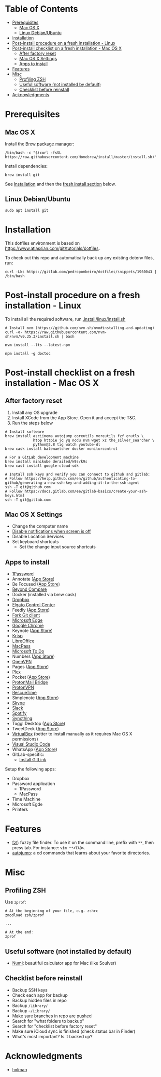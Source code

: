 <!-- START doctoc generated TOC please keep comment here to allow auto update -->
<!-- DON'T EDIT THIS SECTION, INSTEAD RE-RUN doctoc TO UPDATE -->
# Table of Contents

- [Prerequisites](#prerequisites)
  - [Mac OS X](#mac-os-x)
  - [Linux Debian/Ubuntu](#linux-debianubuntu)
- [Installation](#installation)
- [Post-install procedure on a fresh installation - Linux](#post-install-procedure-on-a-fresh-installation---linux)
- [Post-install checklist on a fresh installation - Mac OS X](#post-install-checklist-on-a-fresh-installation---mac-os-x)
  - [After factory reset](#after-factory-reset)
  - [Mac OS X Settings](#mac-os-x-settings)
  - [Apps to install](#apps-to-install)
- [Features](#features)
- [Misc](#misc)
  - [Profiling ZSH](#profiling-zsh)
  - [Useful software (not installed by default)](#useful-software-not-installed-by-default)
  - [Checklist before reinstall](#checklist-before-reinstall)
- [Acknowledgments](#acknowledgments)

<!-- END doctoc generated TOC please keep comment here to allow auto update -->

# Prerequisites

## Mac OS X

Install the [Brew package manager](https://brew.sh/):

```shell
/bin/bash -c "$(curl -fsSL https://raw.githubusercontent.com/Homebrew/install/master/install.sh)"
```

Install dependencies:

```shell
brew install git
```

See [Installation](#Installation) and then the [fresh install section](#post-install-checklist-on-a-fresh-installation---mac-os-x) below.

## Linux Debian/Ubuntu

```shell
sudo apt install git
```

# Installation

This dotfiles environment is based on https://www.atlassian.com/git/tutorials/dotfiles.

To check out this repo and automatically back up any existing dotenv files, run:

```shell
curl -Lks https://gitlab.com/pedropombeiro/dotfiles/snippets/1960043 | /bin/bash
```

# Post-install procedure on a fresh installation - Linux

To install all the required software, run [.install/linux/install.sh](./.install/linux/install.sh)

```shell
# Install nvm (https://github.com/nvm-sh/nvm#installing-and-updating)
curl -o- https://raw.githubusercontent.com/nvm-sh/nvm/v0.35.3/install.sh | bash

nvm install --lts --latest-npm

npm install -g doctoc
```

# Post-install checklist on a fresh installation - Mac OS X

## After factory reset

1. Install any OS upgrade
1. Install XCode from the App Store. Open it and accept the T&C.
1. Run the steps below

```shell
# Install software
brew install asciinema autojump coreutils moreutils fzf gnutls \
             htop httpie jq yq ncdu nvm wget xz the_silver_searcher \
             python@3.8 tig watch youtube-dl
brew cask install balenaetcher docker monitorcontrol

# For a GitLab development machine
brew install minikube derailed/k9s/k9s
brew cast install google-cloud-sdk

# Install ssh keys and verify you can connect to github and gitlab:
# Follow https://help.github.com/en/github/authenticating-to-github/generating-a-new-ssh-key-and-adding-it-to-the-ssh-agent
ssh -T git@github.com
# Follow https://docs.gitlab.com/ee/gitlab-basics/create-your-ssh-keys.html
ssh -T git@gitlab.com
```

## Mac OS X Settings

- Change the computer name
- [Disable notifications when screen is off](https://www.jeffgeerling.com/blog/2016/external-display-waking-disable-notifications-when-your-screen)
- Disable Location Services
- Set keyboard shortcuts
  - Set the change input source shortcuts

## Apps to install

- [1Password](https://1password.com/downloads/mac/)
- Annotate ([App Store](https://apps.apple.com/us/app/annotate-text-emoji-stickers-shapes-on-photos-screenshots/id994933038))
- Be Focused ([App Store](https://apps.apple.com/us/app/be-focused-focus-timer/id973130201))
- [Beyond Compare](https://scootersoftware.com/download.php)
- Docker (installed via brew cask)
- [Dropbox](https://www.dropbox.com/install)
- [Elgato Control Center](https://www.elgato.com/en/gaming/downloads)
- Feedly ([App Store](https://apps.apple.com/us/app/feedly-read-more-know-more/id865500966))
- [Fork Git client](https://git-fork.com/update/files/Fork.dmg)
- [Microsoft Edge](https://www.microsoft.com/en-us/edge)
- [Google Chrome](https://www.google.com/chrome/)
- Keynote ([App Store](https://apps.apple.com/us/app/keynote/id409183694?mt=12))
- [Krisp](https://krisp.ai/)
- [LibreOffice](https://www.libreoffice.org/download/download/)
- [MacPass](https://macpassapp.org/)
- [Microsoft To Do](https://todo.microsoft.com/tasks/)
- Numbers ([App Store](https://apps.apple.com/us/app/numbers/id409203825?mt=12))
- [OpenVPN](https://vpn.pombei.ro/?src=connect)
- Pages ([App Store](https://apps.apple.com/us/app/pages/id409203825?mt=12))
- [Plex](https://www.plex.tv/media-server-downloads/#plex-app)
- Pocket ([App Store](https://apps.apple.com/us/app/pocket/id568494494?l=en&mt=12))
- [ProtonMail Bridge](https://protonmail.com/bridge/install)
- [ProtonVPN](https://protonvpn.com/download)
- [RescueTime](https://www.rescuetime.com/download)
- Simplenote ([App Store](https://apps.apple.com/us/app/simplenote/id692867256?l=en&mt=12))
- [Skype](https://www.skype.com/en/get-skype/)
- [Slack](https://slack.com/downloads)
- [Spotify](https://www.spotify.com/download/mac)
- [Syncthing](https://syncthing.net/downloads/)
- Toggl Desktop ([App Store](https://apps.apple.com/us/app/toggl-time-tracker-for-work/id957734279))
- TweetDeck ([App Store](https://apps.apple.com/us/app/tweetdeck-by-twitter/id485812721))
- [VirtualBox](https://www.virtualbox.org/wiki/Downloads) (better to install manually as it requires Mac OS X permissions)
- [Visual Studio Code](https://code.visualstudio.com/Download)
- WhatsApp ([App Store](https://apps.apple.com/us/app/whatsapp-desktop/id1147396723?mt=12))
- GitLab-specific:
  - [Install GitLink](https://plugins.jetbrains.com/plugin/8183-gitlink)

Setup the following apps:

- Dropbox
- Password application
  - 1Password
  - MacPass
- Time Machine
- Microsoft Egde
- Printers

# Features

- [fzf](https://github.com/junegunn/fzf): fuzzy file finder. To use it on the command line, prefix with `**`, then press tab. For instance: `vim **<TAB>`.
- [autojump](https://github.com/wting/autojump): a cd commands that learns
  about your favorite directories.

# Misc

## Profiling ZSH

Use `zprof`:

```shell
# At the beginning of your file, e.g. zshrc
zmodload zsh/zprof

...

# At the end:
zprof
```

## Useful software (not installed by default)

- [Numi](https://numi.io/): beautiful calculator app for Mac (like Soulver)

## Checklist before reinstall

- Backup SSH keys
- Check each app for backup
- Backup hidden files in repo
- Backup `/Library/`
- Backup `~/Library/`
- Make sure branches in repo are pushed
- Search for "what folders to backup"
- Search for "checklist before factory reset"
- Make sure iCloud sync is finished (check status bar in Finder)
- What's most important? Is it backed up?

# Acknowledgments

- [holman](https://github.com/holman/dotfiles)
